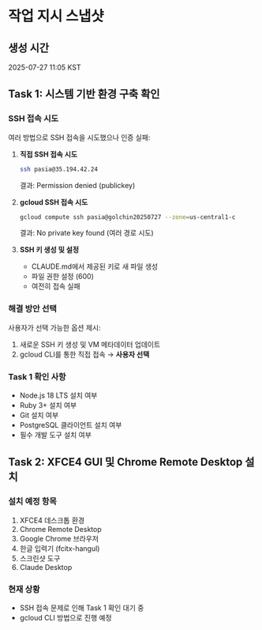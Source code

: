 # 작업 지시 스냅샷

## 생성 시간
2025-07-27 11:05 KST

## Task 1: 시스템 기반 환경 구축 확인

### SSH 접속 시도
여러 방법으로 SSH 접속을 시도했으나 인증 실패:

1. **직접 SSH 접속 시도**
   ```bash
   ssh pasia@35.194.42.24
   ```
   결과: Permission denied (publickey)

2. **gcloud SSH 접속 시도**
   ```bash
   gcloud compute ssh pasia@golchin20250727 --zone=us-central1-c
   ```
   결과: No private key found (여러 경로 시도)

3. **SSH 키 생성 및 설정**
   - CLAUDE.md에서 제공된 키로 새 파일 생성
   - 파일 권한 설정 (600)
   - 여전히 접속 실패

### 해결 방안 선택
사용자가 선택 가능한 옵션 제시:
1. 새로운 SSH 키 생성 및 VM 메타데이터 업데이트
2. gcloud CLI를 통한 직접 접속 → **사용자 선택**

### Task 1 확인 사항
- Node.js 18 LTS 설치 여부
- Ruby 3+ 설치 여부
- Git 설치 여부
- PostgreSQL 클라이언트 설치 여부
- 필수 개발 도구 설치 여부

## Task 2: XFCE4 GUI 및 Chrome Remote Desktop 설치

### 설치 예정 항목
1. XFCE4 데스크톱 환경
2. Chrome Remote Desktop
3. Google Chrome 브라우저
4. 한글 입력기 (fcitx-hangul)
5. 스크린샷 도구
6. Claude Desktop

### 현재 상황
- SSH 접속 문제로 인해 Task 1 확인 대기 중
- gcloud CLI 방법으로 진행 예정